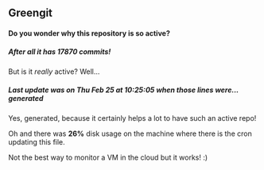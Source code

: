 ## Greengit

#### Do you wonder why this repository is so active?

##### After all it has 17870 commits!

But is it *really* active? Well...

##### Last update was on Thu Feb 25 at 10:25:05 when those lines were... generated

Yes, generated, because it certainly helps a lot to have such an active repo!

Oh and there was **26%** disk usage on the machine
where there is the cron updating this file.

Not the best way to monitor a VM in the cloud but it works! :)
